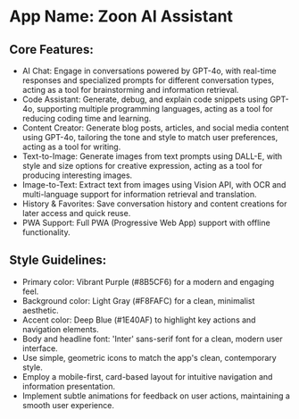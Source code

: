 # **App Name**: Zoon AI Assistant

## Core Features:

- AI Chat: Engage in conversations powered by GPT-4o, with real-time responses and specialized prompts for different conversation types, acting as a tool for brainstorming and information retrieval.
- Code Assistant: Generate, debug, and explain code snippets using GPT-4o, supporting multiple programming languages, acting as a tool for reducing coding time and learning.
- Content Creator: Generate blog posts, articles, and social media content using GPT-4o, tailoring the tone and style to match user preferences, acting as a tool for writing.
- Text-to-Image: Generate images from text prompts using DALL-E, with style and size options for creative expression, acting as a tool for producing interesting images.
- Image-to-Text: Extract text from images using Vision API, with OCR and multi-language support for information retrieval and translation.
- History & Favorites: Save conversation history and content creations for later access and quick reuse.
- PWA Support: Full PWA (Progressive Web App) support with offline functionality.

## Style Guidelines:

- Primary color: Vibrant Purple (#8B5CF6) for a modern and engaging feel.
- Background color: Light Gray (#F8FAFC) for a clean, minimalist aesthetic.
- Accent color: Deep Blue (#1E40AF) to highlight key actions and navigation elements.
- Body and headline font: 'Inter' sans-serif font for a clean, modern user interface.
- Use simple, geometric icons to match the app's clean, contemporary style.
- Employ a mobile-first, card-based layout for intuitive navigation and information presentation.
- Implement subtle animations for feedback on user actions, maintaining a smooth user experience.